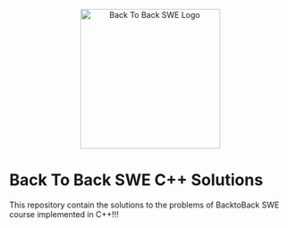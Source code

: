 <p align="center">
  <img
    src="https://backtobackswe.s3.us-west-1.amazonaws.com/images/logo.png"
    height="250px"
    width="250px"
    align="center"
    alt="Back To Back SWE Logo"
    draggable="false"
  />
</p>

# Back To Back SWE C++ Solutions
This repository contain the solutions to the problems of BacktoBack SWE course implemented in C++!!!
